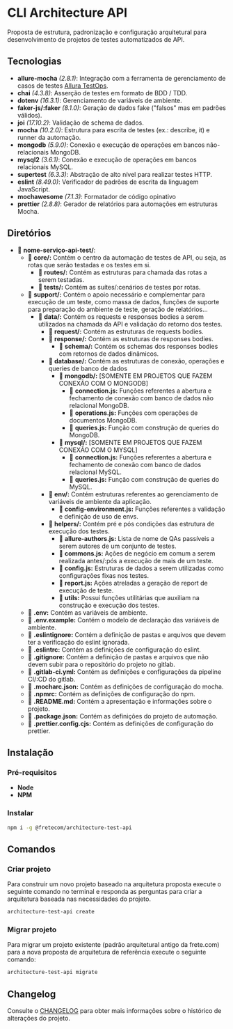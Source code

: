 # CLI Architecture API

Proposta de estrutura, padronização e configuração arquitetural para desenvolvimento de projetos de testes automatizados de API.

## Tecnologias

- **allure-mocha** *(2.8.1)*: Integração com a ferramenta de gerenciamento de casos de testes [Allura TestOps](https://qameta.io/).
- **chai** *(4.3.8)*: Asserção de testes em formato de BDD / TDD.
- **dotenv** *(16.3.1)*: Gerenciamento de variáveis de ambiente.
- **faker-js/:faker** *(8.1.0)*: Geração de dados fake ("falsos" mas em padrões válidos).
- **joi** *(17.10.2)*: Validação de schema de dados.
- **mocha** *(10.2.0)*: Estrutura para escrita de testes (ex.: describe, it) e runner da automação.
- **mongodb** *(5.9.0)*: Conexão e execução de operações em bancos não-relacionais MongoDB.
- **mysql2** *(3.6.1)*: Conexão e execução de operações em bancos relacionais MySQL.
- **supertest** *(6.3.3)*: Abstração de alto nível para realizar testes HTTP.
- **eslint** *(8.49.0)*: Verificador de padrões de escrita da linguagem JavaScript.
- **mochawesome** *(7.1.3)*: Formatador de código opinativo
- **prettier** *(2.8.8)*: Gerador de relatórios para automações em estruturas Mocha.

## Diretórios

- 📂  **nome-serviço-api-test/**:
  - 📂 **core/:** Contém o centro da automação de testes de API, ou seja, as rotas que serão testadas e os testes em si.
    - 📂 **routes/:** Contém as estruturas para chamada das rotas a serem testadas.
    - 📂 **tests/:** Contém as suítes/:cenários de testes por rotas.
  - 📂 **support/:** Contém o apoio necessário e complementar para execução de um teste, como massa de dados, funções de suporte para preparação do ambiente de teste, geração de relatórios...
    - 📂 **data/:** Contém os requests e responses bodies a serem utilizados na chamada da API e validação do retorno dos testes.
      - 📂 **request/:** Contém as estruturas de requests bodies.
      - 📂 **response/:** Contém as estruturas de responses bodies.
        - 📂 **schema/:** Contém os schemas dos responses bodies com retornos de dados dinâmicos.
      - 📂 **database/:** Contém as estruturas de conexão, operações e queries de banco de dados
        - 📂 **mongodb/:** [SOMENTE EM PROJETOS QUE FAZEM CONEXÃO COM O MONGODB]
          - 📄 **connection.js:** Funções referentes a abertura e fechamento de conexão com banco de dados não relacional MongoDB.
          - 📄 **operations.js:** Funções com operações de documentos MongoDB.
          - 📄 **queries.js:** Função com construção de queries do MongoDB.
        - 📂 **mysql/:** [SOMENTE EM PROJETOS QUE FAZEM CONEXÃO COM O MYSQL]
          - 📄 **connection.js:** Funções referentes a abertura e fechamento de conexão com banco de dados relacional MySQL.
          - 📄 **queries.js:** Função com construção de queries do MySQL.
      - 📂 **env/:** Contém estruturas referentes ao gerenciamento de variáveis de ambiente da aplicação.
        - 📄 **config-environment.js:** Funções referentes a validação e definição de uso de envs.
      - 📂 **helpers/:** Contém pré e pós condições das estrutura de execução dos testes.
        - 📄 **allure-authors.js:** Lista de nome de QAs passíveis a serem autores de um conjunto de testes.
        - 📄 **commons.js:** Ações de negócio em comum a serem realizada antes/:pós a execução de mais de um teste.
        - 📄 **config.js:** Estruturas de dados a serem utilizadas como configurações fixas nos testes.
        - 📄 **report.js:** Ações atreladas a geração de report de execução de teste.
        - 📄 **utils:** Possui funções utilitárias que auxiliam na construção e execução dos testes.
  - 📄 **.env:** Contém as variáveis de ambiente.
  - 📄 **.env.example:** Contém o modelo de declaração das variáveis de ambiente.
  - 📄 **.eslintignore:** Contém a definição de pastas e arquivos que devem ter a verificação do eslint ignorada.
  - 📄 **.eslintrc:** Contém as definições de configuração do eslint.
  - 📄 **.gitignore:** Contém a definição de pastas e arquivos que não devem subir para o repositório do projeto no gitlab.
  - 📄 **.gitlab-ci.yml:** Contém as definições e configurações da pipeline CI/:CD do gitlab.
  - 📄 **.mocharc.json:** Contém as definições de configuração do mocha.
  - 📄 **.npmrc:** Contém as definições de configuração do npm.
  - 📄 **.README.md:** Contém a apresentação e informações sobre o projeto.
  - 📄 **.package.json:** Contém as definições do projeto de automação.
  - 📄 **.prettier.config.cjs:** Contém as definições de configuração do prettier.

## Instalação

### Pré-requisitos

- **Node**
- **NPM**

### Instalar

```bash
npm i -g @fretecom/architecture-test-api
```

## Comandos

### Criar projeto

Para construir um novo projeto baseado na arquitetura proposta execute o seguinte comando no terminal e responda as perguntas para criar a arquitetura baseada nas necessidades do projeto.

```bash
architecture-test-api create
```

### Migrar projeto

Para migrar um projeto existente (padrão arquitetural antigo da frete.com) para a nova proposta de arquitetura de referência execute o seguinte comando:

```bash
architecture-test-api migrate
```

## Changelog

Consulte o [CHANGELOG](./CHANGELOG.md) para obter mais informações sobre o histórico de alterações do projeto.
